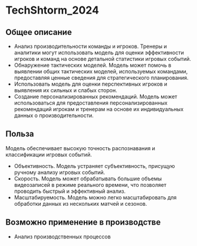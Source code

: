 # TechShtorm_2024


## Общее описание
- Анализ производительности команды и игроков. Тренеры и аналитики могут использовать модель для оценки эффективности игроков и команд на основе детальной статистики игровых событий.
- Обнаружение тактических моделей. Модель может помочь в выявлении общих тактических моделей, используемых командами, предоставляя ценные сведения для стратегического планирования.
- Использовать модель для оценки перспективных игроков и выявления их сильных и слабых сторон.
- Создание персонализированных рекомендаций. Модель может использоваться для предоставления персонализированных рекомендаций игрокам и тренерам на основе их индивидуальных данных о производительности.

## Польза
Модель обеспечивает высокую точность распознавания и классификации игровых событий. 
- Объективность. Модель устраняет субъективность, присущую ручному анализу игровых событий.
- Скорость. Модель может обрабатывать большие объемы видеозаписей в режиме реального времени, что позволяет проводить быстрый и эффективный анализ.
- Масштабируемость. Модель можно легко масштабировать для обработки данных из нескольких матчей и сезонов.

## Возможно применение в производстве
- Анализ производственных процессов
